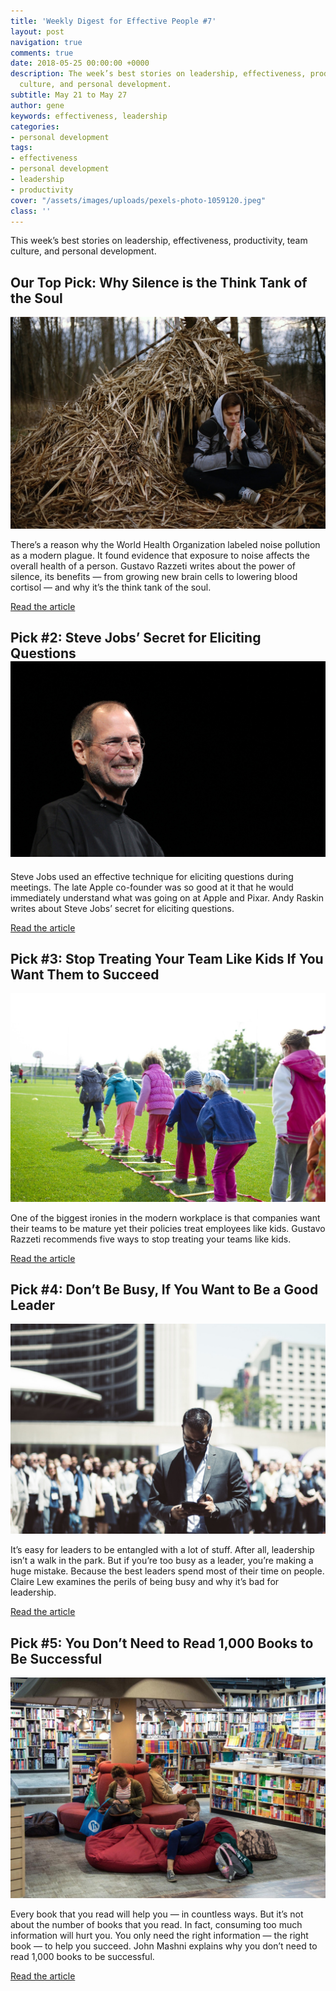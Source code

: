 ```yaml
---
title: 'Weekly Digest for Effective People #7'
layout: post
navigation: true
comments: true
date: 2018-05-25 00:00:00 +0000
description: The week’s best stories on leadership, effectiveness, productivity, team
  culture, and personal development.
subtitle: May 21 to May 27
author: gene
keywords: effectiveness, leadership
categories:
- personal development
tags:
- effectiveness
- personal development
- leadership
- productivity
cover: "/assets/images/uploads/pexels-photo-1059120.jpeg"
class: ''
---
```

This week’s best stories on leadership, effectiveness, productivity, team culture, and personal development.

## Our Top Pick: Why Silence is the Think Tank of the Soul

![](/assets/images/uploads/pexels-photo-268013.jpeg)

There’s a reason why the World Health Organization labeled noise pollution as a modern plague. It found evidence that exposure to noise affects the overall health of a person. Gustavo Razzeti writes about the power of silence, its benefits — from growing new brain cells to lowering blood cortisol — and why it’s the think tank of the soul. 

[Read the article](https://medium.com/personal-growth/why-silence-is-the-think-tank-of-the-soul-9a79049824ca)

## Pick #2: Steve Jobs’ Secret for Eliciting Questions![](/assets/images/uploads/j09_RTR2EVEL.jpg)

Steve Jobs used an effective technique for eliciting questions during meetings. The late Apple co-founder was so good at it that he would immediately understand what was going on at Apple and Pixar. Andy Raskin writes about Steve Jobs’ secret for eliciting questions. 

[Read the article](https://medium.com/the-mission/steve-jobs-secret-for-eliciting-questions-overheard-at-a-san-francisco-cafe-80b1af67433)

## Pick #3: Stop Treating Your Team Like Kids If You Want Them to Succeed

![](/assets/images/uploads/pexels-photo-296301.jpeg)

One of the biggest ironies in the modern workplace is that companies want their teams to be mature yet their policies treat employees like kids. Gustavo Razzeti recommends five ways to stop treating your teams like kids.

[Read the article](https://blog.liberationist.org/if-you-want-your-team-to-be-successful-stop-treating-them-like-kids-81ef87ff6199)

## Pick #4: Don’t Be Busy, If You Want to Be a Good Leader

![](/assets/images/uploads/pexels-photo-624367.jpeg)

It’s easy for leaders to be entangled with a lot of stuff. After all, leadership isn’t a walk in the park. But if you’re too busy as a leader, you’re making a huge mistake. Because the best leaders spend most of their time on people. Claire Lew examines the perils of being busy and why it’s bad for leadership. 

[Read the article](https://blog.knowyourcompany.com/the-most-surprising-principle-of-good-leadership-dont-be-busy-87a20c07b724)

## Pick #5: You Don’t Need to Read 1,000 Books to Be Successful

![](/assets/images/uploads/pexels-photo-256431.jpg)

Every book that you read will help you — in countless ways. But it’s not about the number of books that you read. In fact, consuming too much information will hurt you. You only need the right information — the right book — to help you succeed. John Mashni explains why you don’t need to read 1,000 books to be successful.

[Read the article](https://medium.com/@JohnMashni/why-you-do-not-need-to-read-1-000-books-to-be-successful-9f51e268d5d4)